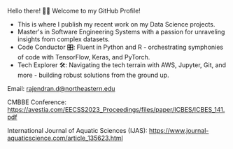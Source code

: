 
Hello there! 👋🏻 Welcome to my GitHub Profile!
* This is where I publish my recent work on my Data Science projects.
* Master's in Software Engineering Systems with a passion for unraveling insights from complex datasets.
* Code Conductor 🎛️: Fluent in Python and R - orchestrating symphonies of code with TensorFlow, Keras, and PyTorch.
* Tech Explorer 🛠️: Navigating the tech terrain with AWS, Jupyter, Git, and more - building robust solutions from the ground up.

Email: [rajendran.d@northeastern.edu](url)

CMBBE Conference: https://avestia.com/EECSS2023_Proceedings/files/paper/ICBES/ICBES_141.pdf

International Journal of Aquatic Sciences (IJAS): https://www.journal-aquaticscience.com/article_135623.html
